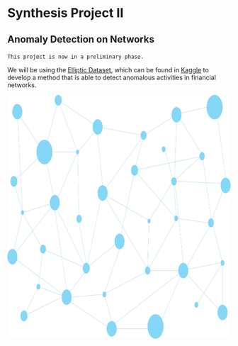 # Synthesis Project II
## Anomaly Detection on Networks

`This project is now in a preliminary phase.`

We will be using the [Elliptic Dataset](https://www.kaggle.com/datasets/ellipticco/elliptic-data-set?resource=download), which can be found in [Kaggle](https://www.kaggle.com/) to develop a method that is able to detect anomalous activities in financial networks.

<img src="docs\nodes_background.png" width="900" height="550">